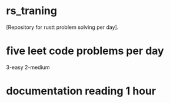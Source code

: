 # rs_traning
[Repository for rustt problem solving per day].



#  five leet code problems per day 


  3-easy
  2-medium

  
#   documentation reading 1 hour 

